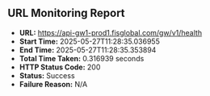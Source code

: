 ## URL Monitoring Report

- **URL:** https://api-gw1-prod1.fisglobal.com/gw/v1/health
- **Start Time:** 2025-05-27T11:28:35.036955
- **End Time:** 2025-05-27T11:28:35.353894
- **Total Time Taken:** 0.316939 seconds
- **HTTP Status Code:** 200
- **Status:** Success
- **Failure Reason:** N/A
